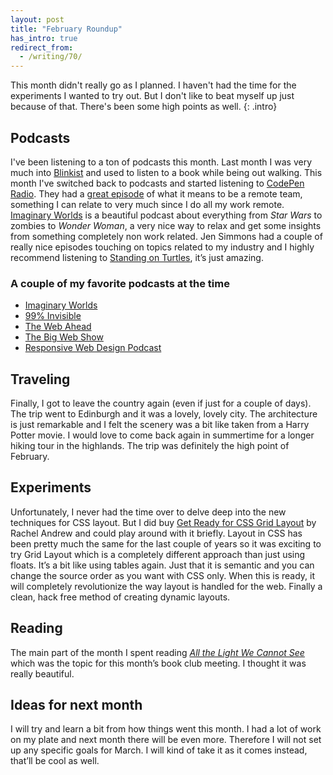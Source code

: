 ```yaml
---
layout: post
title: "February Roundup"
has_intro: true
redirect_from:
  - /writing/70/
---
```


This month didn't really go as I planned. I haven't had the time for the experiments I wanted to try out. But I don't like to beat myself up just because of that. There's been some high points as well.
{: .intro}

## Podcasts
I've been listening to a ton of podcasts this month. Last month I was very much into [Blinkist] and used to listen to a book while being out walking. This month I've switched back to podcasts and started listening to [CodePen Radio]. They had a [great episode] of what it means to be a remote team, something I can relate to very much since I do all my work remote. [Imaginary Worlds] is a beautiful podcast about everything from _Star Wars_ to zombies to _Wonder Woman_, a very nice way to relax and get some insights from something completely non work related. Jen Simmons had a couple of really nice episodes touching on topics related to my industry and I highly recommend listening to [Standing on Turtles], it’s just amazing.

### A couple of my favorite podcasts at the time
- [Imaginary Worlds]
- [99% Invisible]
- [The Web Ahead]
- [The Big Web Show]
- [Responsive Web Design Podcast]

## Traveling
Finally, I got to leave the country again (even if just for a couple of days). The trip went to Edinburgh and it was a lovely, lovely city. The architecture is just remarkable and I felt the scenery was a bit like taken from a Harry Potter movie. I would love to come back again in summertime for a longer hiking tour in the highlands. The trip was definitely the high point of February.

## Experiments
Unfortunately, I never had the time over to delve deep into the new techniques for CSS layout. But I did buy [Get Ready for CSS Grid Layout] by Rachel Andrew and could play around with it briefly. Layout in CSS has been pretty much the same for the last couple of years so it was exciting to try Grid Layout which is a completely different approach than just using floats. It’s a bit like using tables again. Just that it is semantic and you can change the source order as you want with CSS only. When this is ready, it will completely revolutionize the way layout is handled for the web. Finally a clean, hack free method of creating dynamic layouts.

## Reading
The main part of the month I spent reading _[All the Light We Cannot See]_ which was the topic for this month’s book club meeting. I thought it was really beautiful.

## Ideas for next month
I will try and learn a bit from how things went this month. I had a lot of work on my plate and next month there will be even more. Therefore I will not set up any specific goals for March. I will kind of take it as it comes instead, that’ll be cool as well.

[Blinkist]: {{site.url}}/writing/69/#blinkist
[CodePen Radio]: http://blog.codepen.io/radio/
[great episode]: http://blog.codepen.io/2016/02/16/077-remote/
[Imaginary Worlds]: http://www.imaginaryworldspodcast.org/
[Standing on Turtles]: http://thewebahead.net/113
[99% Invisible]: http://99percentinvisible.org/
[The Big Web Show]: http://5by5.tv/bigwebshow
[The Web Ahead]: http://thewebahead.net/
[Responsive Web Design Podcast]: http://responsivewebdesign.com/podcast/
[All the Light We Cannot See]: {{site.url}}/reading/all-the-light-we-cannot-see/
[Get Ready for CSS Grid Layout]: https://abookapart.com/products/get-ready-for-css-grid-layout
